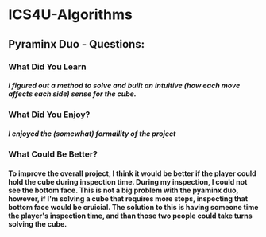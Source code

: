 # ICS4U-Algorithms

## Pyraminx Duo - Questions:

### What Did You Learn

##### I figured out a method to solve and built an intuitive (how each move affects each side) sense for the cube. 

### What Did You Enjoy?

##### I enjoyed the (somewhat) formaility of the project

### What Could Be Better?

#### To improve the overall project, I think it would be better if the player could hold the cube during inspection time. During my inspection, I could not see the bottom face. This is not a big problem with the pyaminx duo, however, if I'm solving a cube that requires more steps, inspecting that bottom face would be cruicial. The solution to this is having someone time the player's inspection time, and than those two people could take turns solving the cube. 
